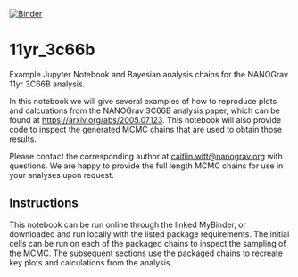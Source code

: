 [![Binder](https://mybinder.org/badge_logo.svg)](https://mybinder.org/v2/gh/nanograv/11yr_3c66b/master?filepath=3C66B_example.ipynb)

# 11yr_3c66b
Example Jupyter Notebook and Bayesian analysis chains for the NANOGrav 11yr 3C66B analysis.

In this notebook we will give several examples of how to reproduce plots and calcuations from the NANOGrav 3C66B analysis paper, which can be found at https://arxiv.org/abs/2005.07123. This notebook will also provide code to inspect the generated MCMC chains that are used to obtain those results.

Please contact the corresponding author at caitlin.witt@nanograv.org with questions. We are happy to provide the full length MCMC chains for use in your analyses upon request. 

## Instructions
This notebook can be run online through the linked MyBinder, or downloaded and run locally with the listed package requirements. The initial cells can be run on each of the packaged chains to inspect the sampling of the MCMC. The subsequent sections use the packaged chains to recreate key plots and calculations from the analysis. 
